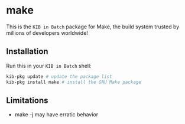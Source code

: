 # make

This is the `KIB in Batch` package for Make, the build system trusted by millions of developers worldwide!

## Installation

Run this in your `KIB in Batch` shell:

```bash
kib-pkg update # update the package list
kib-pkg install make # install the GNU Make package
```

## Limitations

* make -j may have erratic behavior
